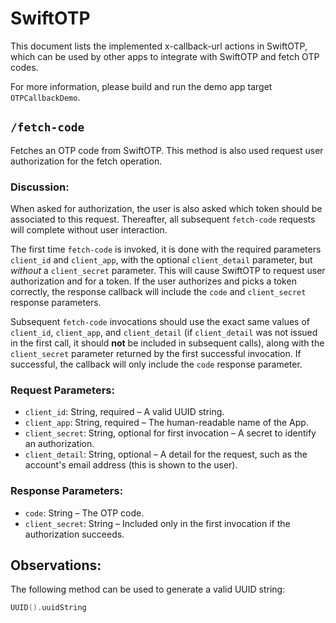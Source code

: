 # SwiftOTP

This document lists the implemented x-callback-url actions in SwiftOTP, which can be used by other apps to integrate with SwiftOTP and fetch OTP codes.

For more information, please build and run the demo app target `OTPCallbackDemo`.

## `/fetch-code`

Fetches an OTP code from SwiftOTP. This method is also used request user authorization for the fetch operation.

### Discussion:

When asked for authorization, the user is also asked which token should be associated to this request. Thereafter, all subsequent `fetch-code` requests will complete without user interaction.

The first time `fetch-code` is invoked, it is done with the required parameters `client_id` and `client_app`, with the optional `client_detail` parameter, but *without* a `client_secret` parameter. This will cause SwiftOTP to request user authorization and for a token. If the user authorizes and picks a token correctly, the response callback will include the `code` and `client_secret` response parameters.

Subsequent `fetch-code` invocations should use the exact same values of `client_id`, `client_app`, and `client_detail` (if `client_detail` was not issued in the first call, it should **not** be included in subsequent calls), along with the `client_secret` parameter returned by the first successful invocation. If successful, the callback will only include the `code` response parameter.

### Request Parameters:

* `client_id`: String, required – A valid UUID string.
* `client_app`: String, required – The human-readable name of the App.
* `client_secret`: String, optional for first invocation – A secret to identify an authorization.
* `client_detail`: String, optional – A detail for the request, such as the account's email address (this is shown to the user).

### Response Parameters:

* `code`: String – The OTP code.
* `client_secret`: String – Included only in the first invocation if the authorization succeeds.

## Observations:

The following method can be used to generate a valid UUID string:

```swift
UUID().uuidString
```

